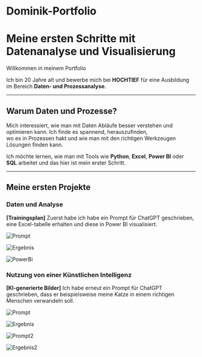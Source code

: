 # Dominik-Portfolio

# Meine ersten Schritte mit Datenanalyse und Visualisierung

Willkommen in meinem Portfolio

Ich bin 20 Jahre alt und bewerbe mich bei **HOCHTIEF** für eine Ausbildung im Bereich **Daten- und Prozessanalyse**.

---

## Warum Daten und Prozesse?

Mich interessiert, wie man mit Daten Abläufe besser verstehen und optimieren kann. Ich finde es spannend, herauszufinden,  
wo es in Prozessen hakt und wie man mit den richtigen Werkzeugen Lösungen finden kann.

Ich möchte lernen, wie man mit Tools wie **Python**, **Excel**, **Power BI** oder **SQL** arbeitet und das hier ist mein erster Schritt.

---

##  Meine ersten Projekte

### Daten und Analyse

**[Trainingsplan]** Zuerst habe ich habe ein Prompt für ChatGPT geschrieben, eine Excel-tabelle erhalten und diese in Power BI visualisiert.

![Prompt](<Prompt Trainingsplan.png>)

![Ergebnis](<Excel Trainingsplan-1.png>)

![PowerBi](<Screenshot Power BI.png>)

### Nutzung von einer Künstlichen Intelligenz

**[KI-generierte Bilder]** Ich habe erneut ein Prompt für ChatGPT geschrieben, dass er beispielsweise meine Katze in einem richtigen Menschen verwandeln soll.

![Prompt](<Prompt - Katze zu Mensch.png>)

![Ergebnis](<Bild - Katze zu Mensch.png>)

![Prompt2](<Prompt - KI-Generiertes Bild.png>)

![Ergebnis2](<KI-Generiertes Bild.png>)






